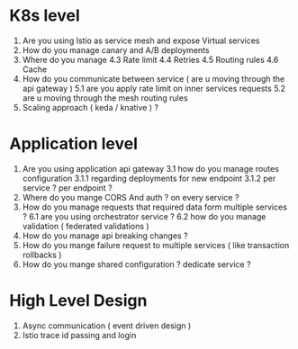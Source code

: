 # K8s level

1. Are you using Istio as service mesh and expose Virtual services
2. How do you manage canary and A/B deployments
3. Where do you manage 
    4.3 Rate limit
    4.4 Retries
    4.5 Routing rules
    4.6 Cache
4. How do you communicate between service ( are u moving through the api gateway )
    5.1 are you apply rate limit on inner services requests
    5.2 are u moving through the mesh routing rules
5. Scaling approach ( keda / knative ) ?


# Application level

1. Are you using application api gateway
    3.1 how do you manage routes configuration 
        3.1.1 regarding deployments for new endpoint
        3.1.2 per service ? per endpoint ?
2. Where do you mange CORS And auth ? on every service ?
3. How do you manage requests that required data form multiple services ? 
   6.1 are you using orchestrator service ?
   6.2 how do you manage validation ( federated validations )
4. How do you manage api breaking changes ?
5. How do you mange failure request to multiple services ( like transaction rollbacks )  
6. How do you mange shared configuration ? dedicate service ? 


# High Level Design
1. Async communication ( event driven design )
2. Istio trace id passing and login